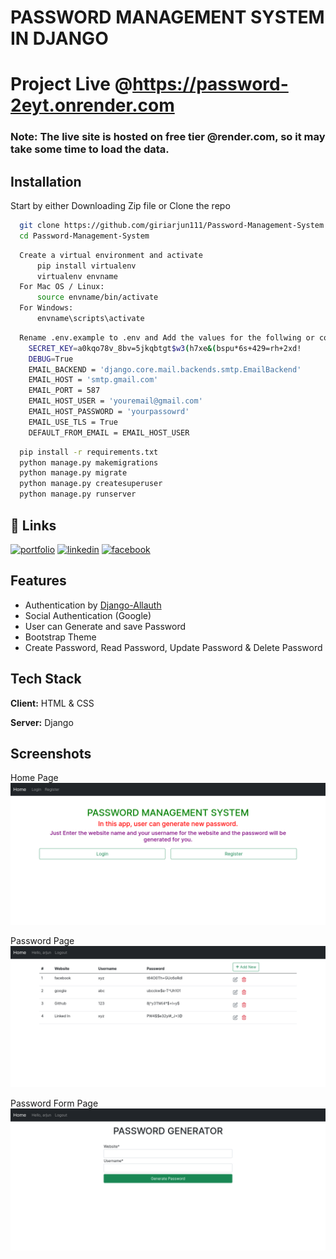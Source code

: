 
# PASSWORD MANAGEMENT SYSTEM IN DJANGO 

# Project Live @https://password-2eyt.onrender.com
### Note: The live site is hosted on free tier @render.com, so it may take some time to load the data.


## Installation

Start by either Downloading Zip file or Clone the repo

```bash
  git clone https://github.com/giriarjun111/Password-Management-System.git
  cd Password-Management-System
```

```bash
  Create a virtual environment and activate
      pip install virtualenv
      virtualenv envname
  For Mac OS / Linux:
      source envname/bin/activate
  For Windows:
      envname\scripts\activate
```
```bash
  Rename .env.example to .env and Add the values for the follwing or copy this:
    SECRET_KEY=a0kqo78v_8bv=5jkqbtgt$w3(h7xe&(bspu*6s+429=rh+2xd!
    DEBUG=True
    EMAIL_BACKEND = 'django.core.mail.backends.smtp.EmailBackend'
    EMAIL_HOST = 'smtp.gmail.com'
    EMAIL_PORT = 587
    EMAIL_HOST_USER = 'youremail@gmail.com'
    EMAIL_HOST_PASSWORD = 'yourpassowrd'
    EMAIL_USE_TLS = True
    DEFAULT_FROM_EMAIL = EMAIL_HOST_USER
```

```bash
  pip install -r requirements.txt
  python manage.py makemigrations
  python manage.py migrate
  python manage.py createsuperuser
  python manage.py runserver
```
    
## 🔗 Links
[![portfolio](https://img.shields.io/badge/my_portfolio-000?style=for-the-badge&logo=ko-fi&logoColor=white)](https://arjungiri.tk/)
[![linkedin](https://img.shields.io/badge/linkedin-0A66C2?style=for-the-badge&logo=linkedin&logoColor=white)](https://www.linkedin.com/in/arjun-giri-full-stack-web-developer-08577519b/)
[![facebook](https://img.shields.io/badge/facebook-1DA1F2?style=for-the-badge&logo=facebook&logoColor=white)](https://www.facebook.com/arjun.giri.5099940)



## Features

- Authentication by [Django-Allauth](https://django-allauth.readthedocs.io/en/latest/)
- Social Authentication (Google)
- User can Generate and save Password
- Bootstrap Theme
- Create Password, Read Password, Update Password & Delete Password

## Tech Stack

**Client:** HTML & CSS

**Server:** Django


## Screenshots
Home Page
![Home Page](static/images/home.png "Home Page")

Password Page
![Course Page](static/images/password.png "Password Page")

Password Form Page
![Course Page](static/images/password_form.png "Password Form Page")









